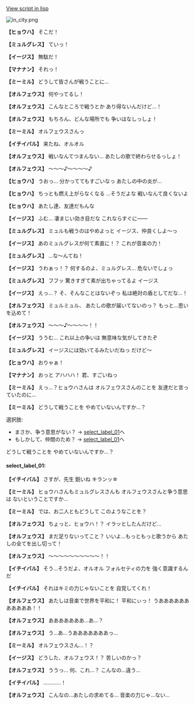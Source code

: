[View script in lisp](../scripts/202292140.txt)

![in_city.png](../images/backgrounds/in_city.png)

**【ヒョウハ】**
そこだ！

**【ミュルグレス】**
ていっ！

**【イージス】**
無駄だ！

**【マナナン】**
それっ！

**【ミーミル】**
どうして皆さんが戦うことに…

**【オルフェウス】**
何やってるし！

**【オルフェウス】**
こんなところで戦うとか
あり得ないんだけど…！

**【オルフェウス】**
もちろん、どんな場所でも
争いはなしっしょ！

**【ミーミル】**
オルフェウスさんっ

**【イチイバル】**
来たね、オルオル

**【オルフェウス】**
戦いなんてつまんない…
あたしの歌で終わらせるっしょ！

**【オルフェウス】**
～～～♪～～～～♪

**【ヒョウハ】**
うおっ…
分かっててもすごいなっ
あたしの中の炎が…

**【ヒョウハ】**
ちっとも燃え上がらなくなる
…そうだよな
戦いなんて良くないよ

**【ヒョウハ】**
あたし達、友達だもんな

**【イージス】**
ふむ…
凄まじい効き目だな
これならすぐに――

**【ミュルグレス】**
ミュルも戦うのはやめよっと
イージス、仲良くしよ～っ

**【イージス】**
あのミュルグレスが何て素直に！？
これが音楽の力！

**【ミュルグレス】**
…な～んてね！

**【イージス】**
うわぁっ！？
何するのよ、ミュルグレス…
危ないでしょっ

**【ミュルグレス】**
フフッ
驚きすぎて素が出ちゃってるよ
イージス

**【イージス】**
えっ…？
そ、そんなことはないぞっ
私は絶対の盾としてだな…！

**【オルフェウス】**
ミュルミュル、
あたしの歌が届いてないのっ？
もっと…思いを込めて！

**【オルフェウス】**
～～～♪～～～～！！

**【イージス】**
ううむ…
これ以上の争いは
無意味な気がしてきたぞ

**【ミュルグレス】**
イージスには効いてるみたいだねっ
だけど～

**【ヒョウハ】**
おりゃぁ！

**【マナナン】**
おっと
アハハハ！
君、すごいねっ

**【ミーミル】**
えっ…？ヒョウハさんは
オルフェウスさんのことを
友達だと言っていたのに…

**【ミーミル】**
どうして戦うことを
やめていないんですか…？

選択肢:
- まさか、争う意思がない？ → [select_label_01](#select_label_01)へ
- もしかして、仲間のため？ → [select_label_01](#select_label_01)へ

どうして戦うことを
やめていないんですか…？

#### select_label_01:

**【イチイバル】**
さすが、先生
鋭いね
キランッ☆

**【ミーミル】**
ヒョウハさんもミュルグレスさんも
オルフェウスさんと争う意思は
ないということですか…

**【ミーミル】**
では、お二人ともどうして
このようなことを？

**【オルフェウス】**
ちょっと、ヒョウハ！？
イラッとしたんだけど…

**【オルフェウス】**
まだ足りないってこと？
いいよ…もっともっと歌うから
あたしの全てを出し切って！

**【オルフェウス】**
～～～～～～～～～～！！

**【イチイバル】**
そう…そうだよ、オルオル
フォルセティの力を
強く意識するんだ

**【イチイバル】**
それはキミの力じゃないことを
自覚してくれ！

**【オルフェウス】**
あたしは音楽で世界を平和に！
平和にぃっ！
うあああああああああああ！！

**【オルフェウス】**
あああああああ…あ…？

**【オルフェウス】**
う…あ…うあああああああっ…

**【ミーミル】**
オルフェウスさん…！？

**【イージス】**
どうした、オルフェウス！？
苦しいのかっ？

**【オルフェウス】**
ううっ…
何、これ…？
こんなの…違う…

**【イチイバル】**
…………！

**【オルフェウス】**
こんなの…あたしの求めてる…
音楽の力じゃ…ない…
